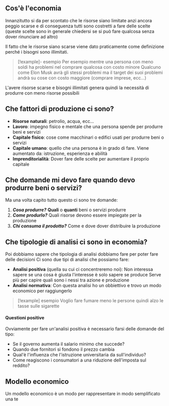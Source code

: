 ## Cos'è l'economia
Innanzitutto si da per scontato che le risorse siano limitate anzi ancora peggio scarse e di conseguenza tutti sono costretti a fare delle scelte (queste scelte sono in generale chiedersi se si può fare qualcosa senza dover rinunciare ad altro)

Il fatto che le risorse siano scarse viene dato praticamente come definizione perché i bisogni sono illimitati.
> [!example]- esempio
> Per esempio mentre una persona con meno soldi ha problemi nel comprare qualcosa con costo minore
> Qualcuno come Elon Musk avrà gli stessi problemi ma il target dei suoi problemi andrà su cose con costo maggiore (comprare imprese, ecc...)

L'avere risorse scarse e bisogni illimitati genera quindi la necessità di produrre con meno risorse possibili

## Che fattori di produzione ci sono?
- **Risorse naturali**: 
  petrolio, acqua, ecc...
- **Lavoro**: 
  impegno fisico e mentale che una persona spende per produrre beni e servizi
- **Capitale fisico**: 
  cose come macchinari o edifici usati per produrre beni o servizi
- **Capitale umano**: 
  quello che una persona è in grado di fare. Viene aumentato da: istruzione, esperienza e abilità
- **Imprenditorialità**: 
  Dover fare delle scelte per aumentare il proprio capitale

## Che domande mi devo fare quando devo produrre beni o servizi?
Ma una volta capito tutto questo ci sono tre domande:
1. ***Cosa produrre?***
   **Quali** o **quanti** beni o servizi produrre
2. ***Come produrlo?***
   Quali risorse devono essere impiegate per la produzione
3. ***Chi consuma il prodotto?***
   Come e dove dover distribuire la produzione

## Che tipologie di analisi ci sono in economia?
Poi dobbiamo sapere che tipologia di analisi dobbiamo fare per poter fare delle decisioni
Ci sono due tipi di analisi che possiamo fare:
- **Analisi positiva** (quella su cui ci concentreremo noi):
	  Non interessa sapere se una cosa è giusta l'interesse è solo sapere se produce
	  Serve più per capire quali sono i nessi tra azione e produzione
- **Analisi normativa**:
	  Con questa analisi ho un obbiettivo e trovo un modo economico per raggiungerlo  
> [!example] esempio
> Voglio fare fumare meno le persone quindi alzo le tasse sulle sigarette

#### Questioni positive
Ovviamente per fare un'analisi positiva è necessario farsi delle domande del tipo:
- Se il governo aumenta il salario minimo che succede?
- Quando due fornitori si fondono il prezzo cambia
- Qual'è l'influenza che l'istruzione universitaria da sull'individuo?
- Come reagiscono i consumatori a una riduzione dell'imposta sul reddito?

## Modello economico
Un modello economico è un modo per rappresentare in modo semplificato una te